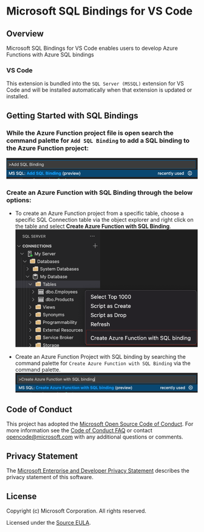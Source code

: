 # Microsoft SQL Bindings for VS Code

## Overview

Microsoft SQL Bindings for VS Code enables users to develop Azure Functions with Azure SQL bindings

### VS Code

This extension is bundled into the `SQL Server (MSSQL)` extension for VS Code and will be installed automatically when that extension is updated or installed.

## Getting Started with SQL Bindings

### While the Azure Function project file is open search the command palette for `Add SQL Binding` to add a SQL binding to the Azure Function project:

![Add SQL Binding in command palette](media/AddSQLBinding.png)

### Create an Azure Function with SQL Binding through the below options:

* To create an Azure Function project from a specific table, choose a specific SQL Connection table via the object explorer and right click on the table and select **Create Azure Function with SQL Binding**.
![Add SQL Binding in command palette](media/CreateAzFuncTableOE.png)

* Create an Azure Function Project with SQL binding by searching the command palette for `Create Azure Function with SQL Binding` via the command palette.
![Add SQL Binding in command palette](media/CreateAzFunc.png)


## Code of Conduct

This project has adopted the [Microsoft Open Source Code of Conduct](https://opensource.microsoft.com/codeofconduct/). For more information see the [Code of Conduct FAQ](https://opensource.microsoft.com/codeofconduct/faq/) or contact [opencode@microsoft.com](mailto:opencode@microsoft.com) with any additional questions or comments.

## Privacy Statement

The [Microsoft Enterprise and Developer Privacy Statement](https://privacy.microsoft.com/privacystatement) describes the privacy statement of this software.

## License

Copyright (c) Microsoft Corporation. All rights reserved.

Licensed under the [Source EULA](https://raw.githubusercontent.com/Microsoft/azuredatastudio/main/LICENSE.txt).
